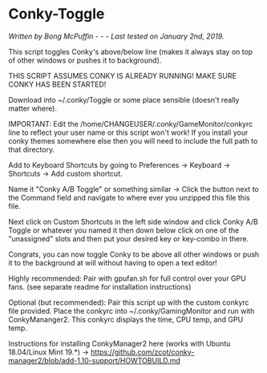 # Conky-Toggle

*Written by Bong McPuffin* - - - 
*Last tested on January 2nd, 2019.*

This script toggles Conky's above/below line (makes it always stay on top of other windows or pushes it to background).

THIS SCRIPT ASSUMES CONKY IS ALREADY RUNNING! MAKE SURE CONKY HAS BEEN STARTED!

Download into ~/.conky/Toggle or some place sensible (doesn't really matter where).

IMPORTANT: Edit the /home/CHANGEUSER/.conky/GameMonitor/conkyrc line to reflect your user name or this script won't work! If you install your conky themes somewhere else then you will need to include the full path to that directory.

Add to Keyboard Shortcuts by going to Preferences -> Keyboard -> Shortcuts -> Add custom shortcut.

Name it "Conky A/B Toggle" or something similar -> Click the button next to the Command field and navigate to where ever you unzipped this file this file.

Next click on Custom Shortcuts in the left side window and click Conky A/B Toggle or whatever you named it then down below click on  one of the "unassigned" slots and then put your desired key or key-combo in there.

Congrats, you can now toggle Conky to be above all other windows or push it to the background at will without having to open a text editor!

Highly recommended: Pair with gpufan.sh for full control over your GPU fans. (see separate readme for installation instructions)

Optional (but recommended): Pair this script up with the custom conkyrc file provided. Place the conkyrc into ~/.conky/GamingMonitor and run with ConkyMananger2. This conkyrc displays the time, CPU temp, and GPU temp.

Instructions for installing ConkyManager2 here (works with Ubuntu 18.04/Linux Mint 19.*)  -> https://github.com/zcot/conky-manager2/blob/add-1.10-support/HOWTOBUILD.md
